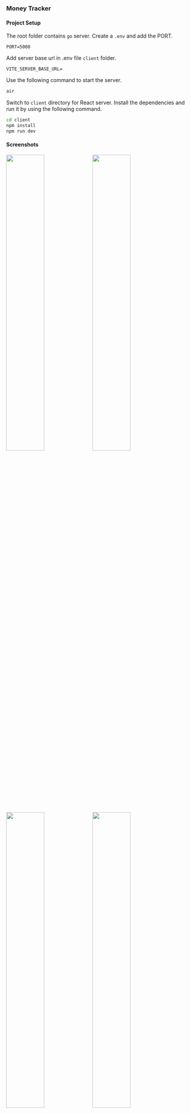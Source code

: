 ### Money Tracker

#### Project Setup

The root folder contains `go` server. Create a `.env` and add the PORT.
```.env
PORT=5000
```

Add server base url in .env file `client` folder.
```dotenv
VITE_SERVER_BASE_URL=
```
Use the following command to start the server.
```bash
air
```

Switch to `client` directory for React server. Install the dependencies and run it by using the following command.
```bash
cd client
npm install
npm run dev
```

#### Screenshots
<img src="https://user-images.githubusercontent.com/73098407/211182952-bbaa450a-48d4-459e-8d44-a1e28d0831b0.png" width="45%"></img> <img src="https://user-images.githubusercontent.com/73098407/211182955-e9afe8ff-0700-42fc-8055-1886ad2bf925.png" width="45%"></img> <img src="https://user-images.githubusercontent.com/73098407/211182960-cabd2b81-68b7-4511-8a99-7aaa32f9fd4f.png" width="45%"></img> <img src="https://user-images.githubusercontent.com/73098407/211183001-9a2df307-350e-4e36-82f7-f8d3f275e5b4.png" width="45%"></img> 



**NOTE**: Although I have done my best to implement as much as possible within the time available, it is possible that some bugs may be present in the project. I plan to continue working on improving the project.
